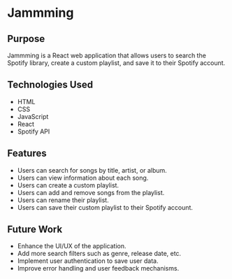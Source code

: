 # Jammming

## Purpose
Jammming is a React web application that allows users to search the Spotify library, create a custom playlist, and save it to their Spotify account.

## Technologies Used
- HTML
- CSS
- JavaScript
- React
- Spotify API

## Features
- Users can search for songs by title, artist, or album.
- Users can view information about each song.
- Users can create a custom playlist.
- Users can add and remove songs from the playlist.
- Users can rename their playlist.
- Users can save their custom playlist to their Spotify account.

## Future Work
- Enhance the UI/UX of the application.
- Add more search filters such as genre, release date, etc.
- Implement user authentication to save user data.
- Improve error handling and user feedback mechanisms.